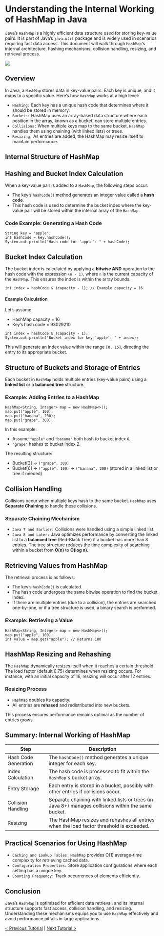 # Understanding the Internal Working of HashMap in Java
Java’s `HashMap` is a highly efficient data structure used for storing key-value pairs. It is part of Java’s `java.util` package and is widely used in scenarios requiring fast data access. This document will walk through `HashMap`'s internal architecture, hashing mechanisms, collision handling, resizing, and retrieval process.

[![](https://markdown-videos-api.jorgenkh.no/youtube/PZcgsPyYAgM)](https://youtu.be/PZcgsPyYAgM)

## Overview
In Java, a `HashMap` stores data in key-value pairs. Each key is unique, and it maps to a specific value. Here’s how `HashMap` works at a high level:
* `Hashing:` Each key has a unique hash code that determines where it should be stored in memory.
* `Buckets:` HashMap uses an array-based data structure where each position in the array, known as a bucket, can store multiple entries.
* `Collisions:` When multiple keys map to the same bucket, `HashMap` handles them using chaining (with linked lists) or trees.
* `Resizing:` As entries are added, the HashMap may resize itself to maintain performance.

## Internal Structure of HashMap
## Hashing and Bucket Index Calculation
When a key-value pair is added to a `HashMap`, the following steps occur:
* The key’s `hashCode()` method generates an integer value called a **hash code**.
* This hash code is used to determine the bucket index where the key-value pair will be stored within the internal array of the `HashMap`.

### Code Example: Generating a Hash Code
```
String key = "apple";
int hashCode = key.hashCode();
System.out.println("Hash code for 'apple': " + hashCode);
```

## Bucket Index Calculation
The bucket index is calculated by applying a **bitwise AND** operation to the hash code with the expression `(n - 1)`, where `n` is the current capacity of the `HashMap`. This ensures the index is within the array bounds.
```
int index = hashCode & (capacity - 1); // Example capacity = 16
```

#### Example Calculation
Let’s assume:
* HashMap capacity = 16
* Key’s hash code = 93029210
```
int index = hashCode & (capacity - 1);
System.out.println("Bucket index for key 'apple': " + index);
```

This will generate an index value within the range `[0, 15]`, directing the entry to its appropriate bucket.

## Structure of Buckets and Storage of Entries
Each bucket in `HashMap` holds multiple entries (key-value pairs) using a **linked list** or a **balanced tree** structure.
### Example: Adding Entries to a HashMap
```
HashMap<String, Integer> map = new HashMap<>();
map.put("apple", 100);
map.put("banana", 200);
map.put("grape", 300);
```

In this example:
* Assume `"apple"` and `"banana"` both hash to bucket index `6`.
* `"grape"` hashes to bucket index 2.

The resulting structure:
* Bucket[2] -> `("grape", 300)`
* Bucket[6] -> `("apple", 100)` -> `("banana", 200)` (stored in a linked list or tree if needed)

## Collision Handling
Collisions occur when multiple keys hash to the same bucket. `HashMap` uses **Separate Chaining** to handle these collisions.

### Separate Chaining Mechanism
* `Java 7 and Earlier:` Collisions were handled using a simple linked list.
* `Java 8 and Later:` Java optimizes performance by converting the linked list to a **balanced tree** (Red-Black Tree) if a bucket has more than 8 entries.
The tree structure reduces the time complexity of searching within a bucket from **O(n)** to **O(log n)**.

## Retrieving Values from HashMap
The retrieval process is as follows:
* The key’s `hashCode()` is calculated.
* The hash code undergoes the same bitwise operation to find the bucket index.
* If there are multiple entries (due to a collision), the entries are searched one-by-one, or if a tree structure is used, a binary search is performed.

### Example: Retrieving a Value
```
HashMap<String, Integer> map = new HashMap<>();
map.put("apple", 100);
int value = map.get("apple"); // Returns 100
```

## HashMap Resizing and Rehashing
The `HashMap` dynamically resizes itself when it reaches a certain threshold. The load factor (default 0.75) determines when resizing occurs. For instance, with an initial capacity of 16, resizing will occur after 12 entries.

### Resizing Process
* `HashMap` doubles its capacity.
* All entries are **rehased** and redistributed into new buckets.

This process ensures performance remains optimal as the number of entries grows.

## Summary: Internal Working of HashMap
| Step | Description |
| ----------------|-------|
|    Hash Code Generation     |  The `hashCode()` method generates a unique integer for each key.  |
|    Index Calculation     |  The hash code is processed to fit within the `HashMap`'s bucket array.  |
|    Entry Storage   |  Each entry is stored in a bucket, possibly with other entries if collisions occur.  |
|    Collision Handling      |  Separate chaining with linked lists or trees (in Java 8+) manages collisions within the same bucket.  |
|    Resizing      |  The HashMap resizes and rehashes all entries when the load factor threshold is exceeded.  |

## Practical Scenarios for Using HashMap
* `Caching and Lookup Tables:` `HashMap` provides O(1) average-time complexity for retrieving cached data.
* `Configuration Properties:` Store application configurations where each setting has a unique key.
* `Counting Frequency:` Track occurrences of elements efficiently.

## Conclusion
Java’s `HashMap` is optimized for efficient data retrieval, and its internal structure supports fast access, collision handling, and resizing. Understanding these mechanisms equips you to use `HashMap` effectively and avoid performance pitfalls in large applications.

[< Previous Tutorial](https://github.com/nakulmitra/java-tutorial/blob/master/java-collections-framework/maps.md) | [Next Tutorial >](https://github.com/nakulmitra/java-tutorial/blob/master/java-8-enhancements/lambda-expressions.md)